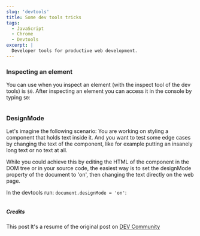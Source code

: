 ```yaml
---
slug: 'devtools'
title: Some dev tools tricks
tags:
  - JavaScript
  - Chrome
  - Devtools
excerpt: |
  Developer tools for productive web development.
---
```

 
### Inspecting an element
 
You can use when you inspect an element (with the inspect tool of the dev tools) is `$0`. After inspecting an element you can access it in the console by typing `$0`:
 
<img src="https://res.cloudinary.com/nogsantos/image/upload/v1565975442/Site/0-2019-08-15-13-17-49.gif" alt="" />
 
### DesignMode
 
Let's imagine the following scenario: You are working on styling a component that holds text inside it. And you want to test some edge cases by changing the text of the component, like for example putting an insanely long text or no text at all.
 
While you could achieve this by editing the HTML of the component in the DOM tree or in your source code, the easiest way is to set the designMode property of the document to 'on', then changing the text directly on the web page.
 
In the devtools run: `document.designMode = 'on'`:
 
<img src="https://res.cloudinary.com/nogsantos/image/upload/v1565975557/Site/Untitled-2019-08-13-20-33-20.gif" alt="" />
 
##### Credits
 
This post It's a resume of the original post on [DEV Community](https://dev.to/mustapha/7-tips-to-boost-your-productivity-as-a-web-developer-4jh7?utm_source=digest_mailer&utm_medium=email&utm_campaign=digest_email)
 

